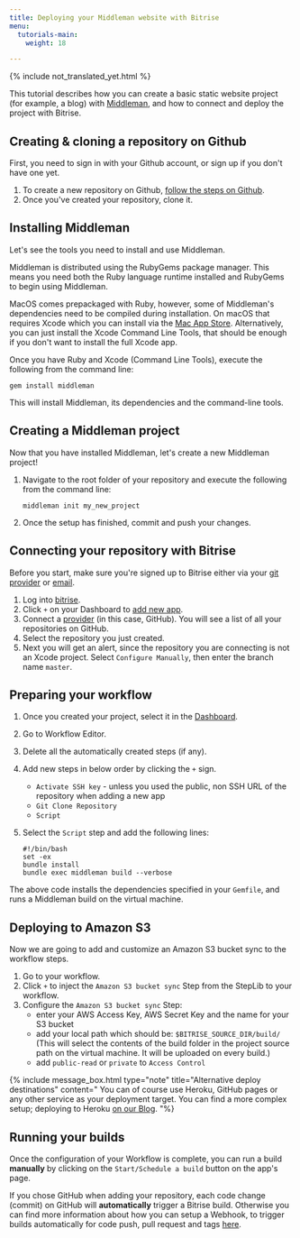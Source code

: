 ```yaml
---
title: Deploying your Middleman website with Bitrise
menu:
  tutorials-main:
    weight: 18

---
```

{% include not_translated_yet.html %}

This tutorial describes how you can create a basic static website project (for example, a blog) with [Middleman](https://middlemanapp.com/), and how to connect and deploy the project with Bitrise.

## Creating & cloning a repository on Github

First, you need to sign in with your Github account, or sign up if you don't have one yet.

1. To create a new repository on Github, [follow the steps on Github](https://github.com/new).
2. Once you've created your repository, clone it.

## Installing Middleman

Let's see the tools you need to install and use Middleman.

Middleman is distributed using the RubyGems package manager. This means you need both the Ruby language runtime installed and RubyGems to begin using Middleman.

MacOS comes prepackaged with Ruby, however, some of Middleman's dependencies need to be compiled during installation. On macOS that requires Xcode which you can install via the [Mac App Store](http://itunes.apple.com/us/app/xcode/id497799835?ls=1&mt=12). Alternatively, you can just install the Xcode Command Line Tools, that should be enough if you don't want to install the full Xcode app.

Once you have Ruby and Xcode (Command Line Tools), execute the following from the command line:

    gem install middleman

This will install Middleman, its dependencies and the command-line tools.

## Creating a Middleman project

Now that you have installed Middleman, let's create a new Middleman project!

1. Navigate to the root folder of your repository and execute the following from the command line:

       middleman init my_new_project
2. Once the setup has finished, commit and push your changes.

## Connecting your repository with Bitrise

Before you start, make sure you're signed up to Bitrise either via your [git provider](/getting-started/signing-up/signing-up-with-github/) or [email](/getting-started/signing-up/signing-up-with-email/).

1. Log into [bitrise](https://www.bitrise.io).
2. Click `+`  on your Dashboard to [add new app](/getting-started/adding-a-new-app/index/).
3. Connect a [provider](/getting-started/adding-a-new-app/connecting-a-repository/) (in this case, GitHub). You will see a list of all your repositories on GitHub.
4. Select the repository you just created.
5. Next you will get an alert, since the repository you are connecting is not an Xcode project. Select `Configure Manually`, then enter the branch name `master`.

## Preparing your workflow

1. Once you created your project, select it in the [Dashboard](https://www.bitrise.io/dashboard).
2. Go to Workflow Editor.
3. Delete all the automatically created steps (if any).
4. Add new steps in below order by clicking the `+` sign.
   * `Activate SSH key` - unless you used the public, non SSH URL of the repository when adding a new app
   * `Git Clone Repository`
   * `Script`
5. Select the `Script` step and add the following lines:

       #!/bin/bash
       set -ex
       bundle install
       bundle exec middleman build --verbose

The above code installs the dependencies specified in your `Gemfile`, and runs a Middleman build on the virtual machine.

## Deploying to Amazon S3

Now we are going to add and customize an Amazon S3 bucket sync to the workflow steps.

1. Go to your workflow.
2. Click `+` to inject the `Amazon S3 bucket sync` Step from the StepLib to your workflow.
3. Configure the `Amazon S3 bucket sync` Step:
   * enter your AWS Access Key, AWS Secret Key and the name for your S3 bucket
   * add your local path which should be: `$BITRISE_SOURCE_DIR/build/` (This will select the contents of the build folder in the project source path on the virtual machine. It will be uploaded on every build.)
   * add `public-read` or `private` to `Access Control`

{% include message_box.html type="note" title="Alternative deploy destinations" content=" You can of course use Heroku, GitHub pages or any other service as your deployment target. You can find a more complex setup; deploying to Heroku [on our Blog](http://blog.bitrise.io/2016/04/29/hooking-up-a-middleman-project-to-deploy-a-static-site-to-heroku-with-bitrise.html). "%}

## Running your builds

Once the configuration of your Workflow is complete, you can run a build **manually** by clicking on the `Start/Schedule a build` button on the app's page.

If you chose GitHub when adding your repository, each code change (commit) on GitHub will **automatically** trigger a Bitrise build. Otherwise you can find more information about how you can setup a Webhook, to trigger builds automatically for code push, pull request and tags [here](/webhooks/).
